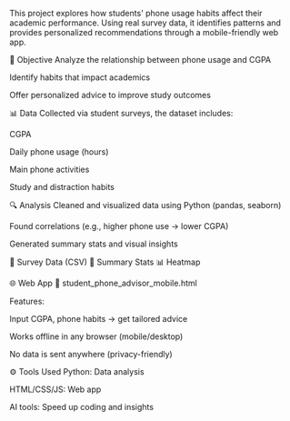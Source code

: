 This project explores how students' phone usage habits affect their academic performance. Using real survey data, it identifies patterns and provides personalized recommendations through a mobile-friendly web app.

📌 Objective
Analyze the relationship between phone usage and CGPA

Identify habits that impact academics

Offer personalized advice to improve study outcomes

📊 Data
Collected via student surveys, the dataset includes:

CGPA

Daily phone usage (hours)

Main phone activities

Study and distraction habits

🔍 Analysis
Cleaned and visualized data using Python (pandas, seaborn)

Found correlations (e.g., higher phone use → lower CGPA)

Generated summary stats and visual insights

📁 Survey Data (CSV)
📄 Summary Stats
📊 Heatmap

🌐 Web App
📄 student_phone_advisor_mobile.html

Features:

Input CGPA, phone habits → get tailored advice

Works offline in any browser (mobile/desktop)

No data is sent anywhere (privacy-friendly)

⚙️ Tools Used
Python: Data analysis

HTML/CSS/JS: Web app

AI tools: Speed up coding and insights

